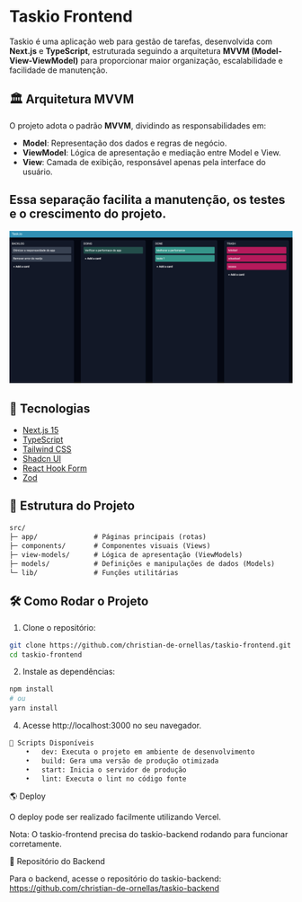 # Taskio Frontend

Taskio é uma aplicação web para gestão de tarefas, desenvolvida com **Next.js** e **TypeScript**, estruturada seguindo a arquitetura **MVVM (Model-View-ViewModel)** para proporcionar maior organização, escalabilidade e facilidade de manutenção.

## 🏛️ Arquitetura MVVM

O projeto adota o padrão **MVVM**, dividindo as responsabilidades em:

- **Model**: Representação dos dados e regras de negócio.
- **ViewModel**: Lógica de apresentação e mediação entre Model e View.
- **View**: Camada de exibição, responsável apenas pela interface do usuário.

Essa separação facilita a manutenção, os testes e o crescimento do projeto.
---

![Screenshot](/public/sreenshot.png)

## 🚀 Tecnologias

- [Next.js 15](https://nextjs.org/)
- [TypeScript](https://www.typescriptlang.org/)
- [Tailwind CSS](https://tailwindcss.com/)
- [Shadcn UI](https://ui.shadcn.dev/)
- [React Hook Form](https://react-hook-form.com/)
- [Zod](https://zod.dev/)

## 📁 Estrutura do Projeto

```
src/
├─ app/              # Páginas principais (rotas)
├─ components/       # Componentes visuais (Views)
├─ view-models/      # Lógica de apresentação (ViewModels)
├─ models/           # Definições e manipulações de dados (Models)
└─ lib/              # Funções utilitárias
```
## 🛠️ Como Rodar o Projeto

1. Clone o repositório:

```bash
git clone https://github.com/christian-de-ornellas/taskio-frontend.git
cd taskio-frontend
```
2.	Instale as dependências:
```bash
npm install
# ou
yarn install
```
4.	Acesse http://localhost:3000 no seu navegador.

```
📜 Scripts Disponíveis
	•	dev: Executa o projeto em ambiente de desenvolvimento
	•	build: Gera uma versão de produção otimizada
	•	start: Inicia o servidor de produção
	•	lint: Executa o lint no código fonte
```


🌎 Deploy

O deploy pode ser realizado facilmente utilizando Vercel.

Nota: O taskio-frontend precisa do taskio-backend rodando para funcionar corretamente.

🔗 Repositório do Backend

Para o backend, acesse o repositório do taskio-backend:
https://github.com/christian-de-ornellas/taskio-backend